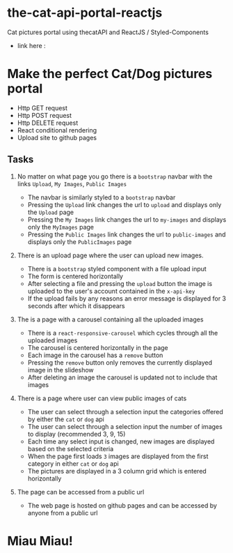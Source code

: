 # the-cat-api-portal-reactjs
Cat pictures portal using thecatAPI and ReactJS / Styled-Components
 
 - link here : 
 
 # Make the perfect Cat/Dog pictures portal

- Http GET request
- Http POST request
- Http DELETE request
- React conditional rendering
- Upload site to github pages

## Tasks

1. No matter on what page you go there is a `bootstrap` navbar with the links `Upload`, `My Images`, `Public Images`
    - The navbar is similarly styled to a `bootstrap` navbar
    - Pressing the `Upload` link changes the url to `upload` and displays only the `Upload` page
    - Pressing the `My Images` link changes the url to `my-images` and displays only the `MyImages` page
    - Pressing the `Public Images` link changes the url to `public-images` and displays only the `PublicImages` page

2. There is an upload page where the user can upload new images.
    - There is a `bootstrap` styled component with a file upload input
    - The form is centered horizontally
    - After selecting a file and pressing the `upload` button the image is uploaded to the user's account contained in the `x-api-key`
    - If the upload fails by any reasons an error message is displayed for 3 seconds after which it disappears

3. The is a page with a carousel containing all the uploaded images
    - There is a `react-responsive-carousel` which cycles through all the uploaded images
    - The carousel is centered horizontally in the page
    - Each image in the carousel has a `remove` button
    - Pressing the `remove` button only removes the currently displayed image in the slideshow
    - After deleting an image the carousel is updated not to include that images

4. There is a page where user can view public images of cats
    - The user can select through a selection input the categories offered by either the `cat` or `dog` api
    - The user can select through a selection input the number of images to display (recommended 3, 9, 15)
    - Each time any select input is changed, new images are displayed based on the selected criteria
    - When the page first loads `3` images are displayed from the first category in either `cat` or `dog` api
    - The pictures are displayed in a 3 column grid which is entered horizontally

5. The page can be accessed from a public url
    - The web page is hosted on github pages and can be accessed by anyone from a public url

# Miau Miau!
